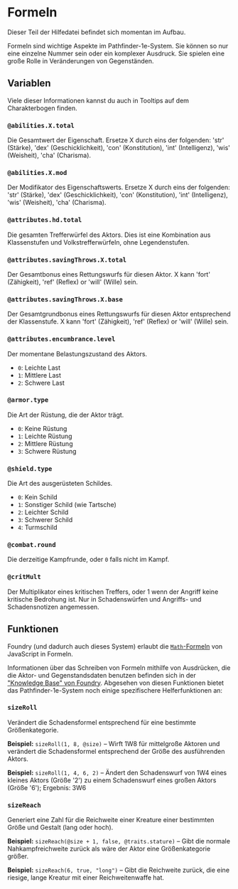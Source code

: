 # Formeln

Dieser Teil der Hilfedatei befindet sich momentan im Aufbau.

Formeln sind wichtige Aspekte im Pathfinder-1e-System. Sie können so nur eine einzelne Nummer sein oder ein komplexer Ausdruck. Sie spielen eine große Rolle in Veränderungen von Gegenständen.

## Variablen

Viele dieser Informationen kannst du auch in Tooltips auf dem Charakterbogen finden.

### `@abilities.X.total`

Die Gesamtwert der Eigenschaft. Ersetze X durch eins der folgenden: 'str' (Stärke), 'dex' (Geschicklichkeit), 'con' (Konstitution), 'int' (Intelligenz), 'wis' (Weisheit), 'cha' (Charisma).

### `@abilities.X.mod`

Der Modifikator des Eigenschaftswerts. Ersetze X durch eins der folgenden: 'str' (Stärke), 'dex' (Geschicklichkeit), 'con' (Konstitution), 'int' (Intelligenz), 'wis' (Weisheit), 'cha' (Charisma).

### `@attributes.hd.total`

Die gesamten Trefferwürfel des Aktors. Dies ist eine Kombination aus Klassenstufen und Volkstrefferwürfeln, ohne Legendenstufen.

### `@attributes.savingThrows.X.total`

Der Gesamtbonus eines Rettungswurfs für diesen Aktor. X kann 'fort' (Zähigkeit), 'ref' (Reflex) or 'will' (Wille) sein.

### `@attributes.savingThrows.X.base`

Der Gesamtgrundbonus eines Rettungswurfs für diesen Aktor entsprechend der Klassenstufe. X kann 'fort' (Zähigkeit), 'ref' (Reflex) or 'will' (Wille) sein.

### `@attributes.encumbrance.level`

Der momentane Belastungszustand des Aktors.

- `0`: Leichte Last
- `1`: Mittlere Last
- `2`: Schwere Last

### `@armor.type`

Die Art der Rüstung, die der Aktor trägt.

- `0`: Keine Rüstung
- `1`: Leichte Rüstung
- `2`: Mittlere Rüstung
- `3`: Schwere Rüstung

### `@shield.type`

Die Art des ausgerüsteten Schildes.

- `0`: Kein Schild
- `1`: Sonstiger Schild (wie Tartsche)
- `2`: Leichter Schild
- `3`: Schwerer Schild
- `4`: Turmschild

### `@combat.round`

Die derzeitige Kampfrunde, oder `0` falls nicht im Kampf.

### `@critMult`

Der Multiplikator eines kritischen Treffers, oder 1 wenn der Angriff keine kritische Bedrohung ist.
Nur in Schadenswürfen und Angriffs- und Schadensnotizen angemessen.

## Funktionen

Foundry (und dadurch auch dieses System) erlaubt die [`Math`-Formeln](https://developer.mozilla.org/en-US/docs/Web/JavaScript/Reference/Global_Objects/Math) von JavaScript in Formeln.

Informationen über das Schreiben von Formeln mithilfe von Ausdrücken, die die Aktor- und Gegenstandsdaten benutzen befinden sich in der ["Knowledge Base" von Foundry](https://foundryvtt.com/article/dice-advanced/).
Abgesehen von diesen Funktionen bietet das Pathfinder-1e-System noch einige spezifischere Helferfunktionen an:

### `sizeRoll`

Verändert die Schadensformel entsprechend für eine bestimmte Größenkategorie.

**Beispiel:** `sizeRoll(1, 8, @size)` – Wirft 1W8 für mittelgroße Aktoren und verändert die Schadensformel entsprechend der Größe des ausführenden Aktors.

**Beispiel:** `sizeRoll(1, 4, 6, 2)` – Ändert den Schadenswurf von 1W4 eines kleines Aktors (Größe '2') zu einem Schadenswurf eines großen Aktors (Größe '6'); Ergebnis: 3W6

### `sizeReach`

Generiert eine Zahl für die Reichweite einer Kreature einer bestimmten Größe und Gestalt (lang oder hoch).

**Beispiel:** `sizeReach(@size + 1, false, @traits.stature)` – Gibt die normale Nahkampfreichweite zurück als wäre der Aktor eine Größenkategorie größer.

**Beispiel:** `sizeReach(6, true, "long")` – Gibt die Reichweite zurück, die eine riesige, lange Kreatur mit einer Reichweitenwaffe hat.
